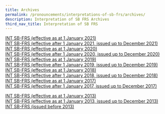 ```yaml
---
title: Archives
permalink: /pronouncements/interpretations-of-sb-frs/archives/
description: Interpretation of SB FRS Archives
third_nav_title: Interpretation of SB FRS
---
```

[INT SB-FRS (effective as at 1 January 2021)](/pronouncements/int-sb-frs/archives/2021/effective-as-at-1-january-2021/)  
[INT SB-FRS (effective after 1 January 2021, issued up to December 2021)](/pronouncements/int-sb-frs/archives/2021/effective-after-1-january-2021-issued-up-to-december-2021/)  
[INT SB-FRS (effective as at 1 January 2020)](/pronouncements/int-sb-frs/archives/2020/effective-as-at-1-january-2020/)  
[INT SB-FRS (effective after 1 January 2020, issued up to December 2020)](/pronouncements/int-sb-frs/archives/2020/effective-after-1-january-2020-issued-up-to-december-2020/)  
[INT SB-FRS (effective as at 1 January 2019)](/pronouncements/int-sb-frs/archives/2019/effective-as-at-1-january-2019/)  
[INT SB-FRS (effective after 1 January 2019, issued up to December 2019)](/pronouncements/int-sb-frs/archives/2019/effective-after-1-january-2019-issued-up-to-december-2019/)  
[INT SB-FRS (effective as at 1 January 2018)](/pronouncements/int-sb-frs/archives/2018/effective-as-at-1-january-2018/)  
[INT SB-FRS (effective after 1 January 2018, issued up to December 2018)](/pronouncements/int-sb-frs/archives/2018/effective-after-1-january-2018-issued-up-to-december-2018/)  
[INT SB-FRS (effective as at 1 January 2017)](/pronouncements/int-sb-frs/archives/2017/effective-as-at-1-january-2017/)  
[INT SB-FRS (effective after 1 January 2017, issued up to December 2017)](/pronouncements/int-sb-frs/archives/2017/effective-after-1-january-2017-issued-up-to-december-2017/)


[INT SB-FRS (effective as at 1 January 2013)](/pronouncements/int-sb-frs/archives/2013/effective-as-at-1-january-2013/)<br>
[INT SB-FRS (effective as at 1 January 2013, issued up to December 2013)](/pronouncements/int-sb-frs/archives/2013/effective-after-1-january-2013-issued-up-to-december-2013/)<br>
[INT SB-FRS (issued before 2013)](/pronouncements/int-sb-frs/archives/2013/issued-before-2013/)